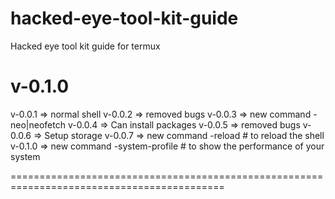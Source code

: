 # hacked-eye-tool-kit-guide

Hacked eye tool kit guide for termux

v-0.1.0 
==========================================================================================


v-0.0.1 => normal shell 
v-0.0.2 => removed bugs 
v-0.0.3 => new command -neo|neofetch 
v-0.0.4 => Can install packages 
v-0.0.5 => removed bugs 
v-0.0.6 => Setup storage 
v-0.0.7 => new command -reload # to reload the shell 
v-0.1.0 => new command -system-profile # to show the performance of your system 


===========================================================================================

